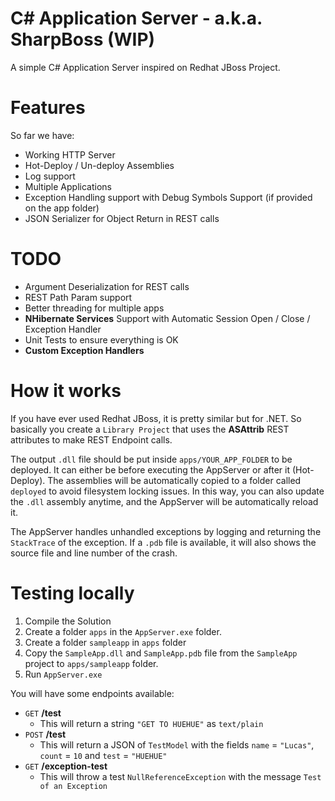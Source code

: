 C# Application Server - a.k.a. SharpBoss (**WIP**)
========================================

A simple C# Application Server inspired on Redhat JBoss Project.


Features
========

So far we have:

*	Working HTTP Server
*	Hot-Deploy / Un-deploy Assemblies
*	Log support
*	Multiple Applications
*	Exception Handling support with Debug Symbols Support (if provided on the app folder)
*	JSON Serializer for Object Return in REST calls

TODO
======

*	Argument Deserialization for REST calls 
*	REST Path Param support
*	Better threading for multiple apps
*	**NHibernate Services** Support with Automatic Session Open / Close / Exception Handler
*	Unit Tests to ensure everything is OK
*   **Custom Exception Handlers**

How it works
=============

If you have ever used Redhat JBoss, it is pretty similar but for .NET. So basically you create a `Library Project` that uses the **ASAttrib** REST attributes to make REST Endpoint calls. 

The output `.dll` file should be put inside `apps/YOUR_APP_FOLDER` to be deployed. It can either be before executing the AppServer or after it (Hot-Deploy). The assemblies will be automatically copied to a folder called `deployed` to avoid filesystem locking issues. In this way, you can also update the `.dll` assembly anytime, and the AppServer will be automatically reload it. 

The AppServer handles unhandled exceptions by logging and returning the `StackTrace` of the exception. If a `.pdb` file is available, it will also shows the source file and line number of the crash.

Testing locally
===============

1. Compile the Solution
2. Create a folder `apps` in the `AppServer.exe` folder.
3. Create a folder `sampleapp` in `apps` folder
4. Copy the `SampleApp.dll` and `SampleApp.pdb` file from the `SampleApp` project to `apps/sampleapp` folder.
5. Run `AppServer.exe`

You will have some endpoints available:

*   `GET` **/test**
    *   This will return a string `"GET TO HUEHUE"` as `text/plain`
*   `POST` **/test**
    *   This will return a JSON of `TestModel` with the fields `name` = `"Lucas"`, `count` = `10` and `test` = `"HUEHUE"`
*   `GET` **/exception-test**
    *   This will throw a test `NullReferenceException` with the message `Test of an Exception`

